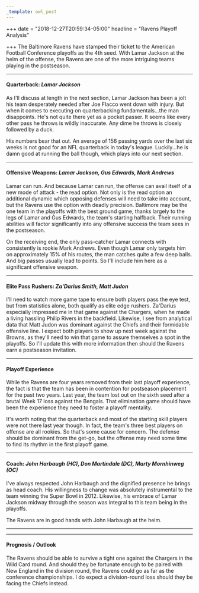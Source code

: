 ```yaml
---
_template: owl_post
---
```



+++
date = "2018-12-27T20:59:34-05:00"
headline = "Ravens Playoff Analysis"

+++
The Baltimore Ravens have stamped their ticket to the American Football Conference playoffs as the 4th seed. With Lamar Jackson at the helm of the offense, the Ravens are one of the more intriguing teams playing in the postseason.

***

#### Quarterback: _Lamar Jackson_

As I'll discuss at length in the next section, Lamar Jackson has been a jolt his team desperately needed after Joe Flacco went down with injury. But when it comes to executing on quarterbacking fundamentals...the man disappoints. He's not quite there yet as a pocket passer. It seems like every other pass he throws is wildly inaccurate. Any dime he throws is closely followed by a duck.

His numbers bear that out. An average of 156 passing yards over the last six weeks is not good for an NFL quarterback in today's league. Luckily...he is damn good at running the ball though, which plays into our next section.

***

#### Offensive Weapons: _Lamar Jackson, Gus Edwards, Mark Andrews_

Lamar can run. And because Lamar can run, the offense can avail itself of a new mode of attack - the read option. Not only is the read option an additional dynamic which opposing defenses will need to take into account, but the Ravens use the option with deadly precision. Baltimore may be the one team in the playoffs with the best ground game, thanks largely to the legs of Lamar and Gus Edwards, the team's starting halfback. Their running abilities will factor significantly into any offensive success the team sees in the postseason.

On the receiving end, the only pass-catcher Lamar connects with consistently is rookie Mark Andrews. Even though Lamar only targets him on approximately 15% of his routes, the man catches quite a few deep balls. And big passes usually lead to points. So I'll include him here as a significant offensive weapon.

***

#### Elite Pass Rushers: _Za'Darius Smith, Matt Judon_

I'll need to watch more game tape to ensure both players pass the eye test, but from statistics alone, both qualify as elite edge rushers. Za'Darius especially impressed me in that game against the Chargers, when he made a living hassling Philip Rivers in the backfield. Likewise, I see from analytical data that Matt Judon was dominant against the Chiefs and their formidable offensive line. I expect both players to show up next week against the Browns, as they'll need to win that game to assure themselves a spot in the playoffs. So I'll update this with more information then should the Ravens earn a postseason invitation.

***

#### Playoff Experience

While the Ravens are four years removed from their last playoff experience, the fact is that the team has been in contention for postseason placement for the past two years. Last year, the team lost out on the sixth seed after a brutal Week 17 loss against the Bengals. That elimination game should have been the experience they need to foster a playoff mentality.

It's worth noting that the quarterback and most of the starting skill players were not there last year though. In fact, the team's three best players on offense are all rookies. So that's some cause for concern. The defense should be dominant from the get-go, but the offense may need some time to find its rhythm in the first playoff game.

***

#### Coach: _John Harbaugh (HC), Don Martindale (DC), Marty Mornhinweg (OC)_

I've always respected John Harbaugh and the dignified presence he brings as head coach. His willingness to change was absolutely instrumental to the team winning the Super Bowl in 2012. Likewise, his embrace of Lamar Jackson midway through the season was integral to this team being in the playoffs.

The Ravens are in good hands with John Harbaugh at the helm.

***

***

#### Prognosis / Outlook

The Ravens should be able to survive a tight one against the Chargers in the Wild Card round. And should they be fortunate enough to be paired with New England in the division round, the Ravens could go as far as the conference championships. I do expect a division-round loss should they be facing the Chiefs instead.
